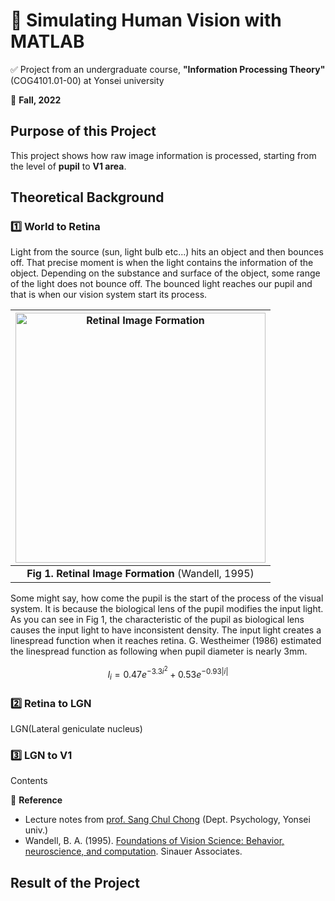 # :eyes: Simulating Human Vision with MATLAB

:white_check_mark: Project from an undergraduate course, **"Information Processing Theory"** (COG4101.01-00) at Yonsei university

:calendar: **Fall, 2022**

## Purpose of this Project
This project shows how raw image information is processed, starting from the level of **pupil** to **V1 area**. 


## Theoretical Background

### :one: World to Retina
Light from the source (sun, light bulb etc...) hits an object and then bounces off. That precise moment is when the light contains the information of the object. Depending on the substance and surface of the object, some range of the light does not bounce off. The bounced light reaches our pupil and that is when our vision system start its process.

<div align="center">

|<img src="https://foundationsofvision.stanford.edu/wp-content/uploads/2012/02/monitor.to_.retina1-1024x703.png" alt="Retinal Image Formation" width="400"/>|
|:-:|
|**Fig 1. Retinal Image Formation** (Wandell, 1995)|

</div>

Some might say, how come the pupil is the start of the process of the visual system. It is because the biological lens of the pupil modifies the input light. As you can see in Fig 1, the characteristic of the pupil as biological lens causes the input light to have inconsistent density. The input light creates a linespread function when it reaches retina. G. Westheimer (1986) estimated the linespread function as following when pupil diameter is nearly 3mm. 

$$ l_{i} = 0.47e^{-3.3i^2} + 0.53e^{-0.93|i|} $$



### :two: Retina to LGN 
LGN(Lateral geniculate nucleus)

### :three: LGN to V1
Contents

:page_facing_up: **Reference** 
* Lecture notes from [prof. Sang Chul Chong](https://vcc.yonsei.ac.kr/pi) (Dept. Psychology, Yonsei univ.) 
* Wandell, B. A. (1995). [Foundations of Vision Science: Behavior, neuroscience, and computation](http://foundationsofvision.stanford.edu/). Sinauer Associates. 

## Result of the Project
